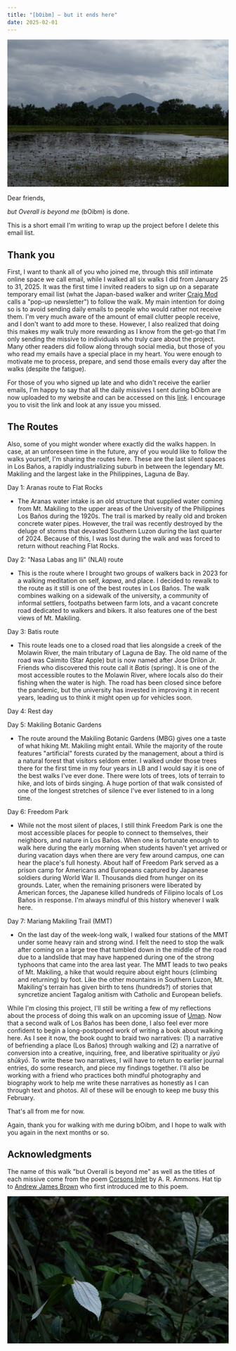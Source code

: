 ```yaml
---
title: "[bOibm] — but it ends here"
date: 2025-02-01
---
```

![Mt. Banahaw and pond](images/20250126101340-bOibm-2-Mt-Banahaw-and-pond.jpg)

Dear friends,

_but Overall is beyond me_ (bOibm) is done.

This is a short email I'm writing to wrap up the project before I delete this email list.

## Thank you

First, I want to thank all of you who joined me, through this _still_ intimate online space we call email, while I walked all six walks I did from January 25 to 31, 2025. It was the first time I invited readers to sign up on a separate temporary email list (what the Japan-based walker and writer [Craig Mod](https://craigmod.com/) calls a "pop-up newsletter") to follow the walk. My main intention for doing so is to avoid sending daily emails to people who would rather not receive them. I'm very much aware of the amount of email clutter people receive, and I don't want to add more to these. However, I also realized that doing this makes my walk truly more rewarding as I know from the get-go that I'm only sending the missive to individuals who truly care about the project. Many other readers did follow along through social media, but those of you who read my emails have a special place in my heart. You were enough to motivate me to process, prepare, and send those emails every day after the walks (despite the fatigue).

For those of you who signed up late and who didn't receive the earlier emails, I'm happy to say that all the daily missives I sent during bOibm are now uploaded to my website and can be accessed on this [link](https://vinceimbat.com/boibm/). I encourage you to visit the link and look at any issue you missed.

## The Routes

Also, some of you might wonder where exactly did the walks happen. In case, at an unforeseen time in the future, any of you would like to follow the walks yourself, I'm sharing the routes here. These are the last silent spaces in Los Baños, a rapidly industrializing suburb in between the legendary Mt. Makiling and the largest lake in the Philippines, Laguna de Bay.

Day 1: Aranas route to Flat Rocks
- The Aranas water intake is an old structure that supplied water coming from Mt. Makiling to the upper areas of the University of the Philippines Los Baños during the 1920s. The trail is marked by really old and broken concrete water pipes. However, the trail was recently destroyed by the deluge of storms that devasted Southern Luzon during the last quarter of 2024. Because of this, I was lost during the walk and was forced to return without reaching Flat Rocks.

Day 2: "Nasa Labas ang Ili" (NLAI) route
- This is the route where I brought two groups of walkers back in 2023 for a walking meditation on self, _kapwa_, and place. I decided to rewalk to the route as it still is one of the best routes in Los Baños. The walk combines walking on a sidewalk of the university, a community of informal settlers, footpaths between farm lots, and a vacant concrete road dedicated to walkers and bikers. It also features one of the best views of Mt. Makiling.

Day 3: Batis route
- This route leads one to a closed road that lies alongside a creek of the Molawin River, the main tributary of Laguna de Bay. The old name of the road was Caimito (Star Apple) but is now named after Jose Drilon Jr. Friends who discovered this route call it _Batis_ (spring). It is one of the most accessible routes to the Molawin River, where locals also do their fishing when the water is high. The road has been closed since before the pandemic, but the university has invested in improving it in recent years, leading us to think it might open up for vehicles soon.

Day 4: Rest day

Day 5: Makiling Botanic Gardens
- The route around the Makiling Botanic Gardens (MBG) gives one a taste of what hiking Mt. Makiling might entail. While the majority of the route features "artificial" forests curated by the management, about a third is a natural forest that visitors seldom enter. I walked under those trees there for the first time in my four years in LB and I would say it is one of the best walks I've ever done. There were lots of trees, lots of terrain to hike, and lots of birds singing. A huge portion of that walk consisted of one of the longest stretches of silence I've ever listened to in a long time.

Day 6: Freedom Park
- While not the most silent of places, I still think Freedom Park is one the most accessible places for people to connect to themselves, their neighbors, and nature in Los Baños. When one is fortunate enough to walk here during the early morning when students haven't yet arrived or during vacation days when there are very few around campus, one can hear the place's full honesty. About half of Freedom Park served as a prison camp for Americans and Europeans captured by Japanese soldiers during World War II. Thousands died from hunger on its grounds. Later, when the remaining prisoners were liberated by American forces, the Japanese killed hundreds of Filipino locals of Los Baños in response. I'm always mindful of this history whenever I walk here.

Day 7: Mariang Makiling Trail (MMT)
- On the last day of the week-long walk, I walked four stations of the MMT under some heavy rain and strong wind. I felt the need to stop the walk after coming on a large tree that tumbled down in the middle of the road due to a landslide that may have happened during one of the strong typhoons that came into the area last year. The MMT leads to two peaks of Mt. Makiling, a hike that would require about eight hours (climbing and returning) by foot. Like the other mountains in Southern Luzon, Mt. Makiling's terrain has given birth to tens (hundreds?) of stories that syncretize ancient Tagalog anitism with Catholic and European beliefs.

While I'm closing this project, I'll still be writing a few of my reflections about the process of doing this walk on an upcoming issue of [Uman](uman). Now that a second walk of Los Baños has been done, I also feel ever more confident to begin a long-postponed work of writing a book about walking here. As I see it now, the book ought to braid two narratives: (1) a narrative of befriending a place (Los Baños) through walking and (2) a narrative of conversion into a creative, inquiring, free, and liberative spirituality or _jiyū shūkyō_. To write these two narratives, I will have to return to earlier journal entries, do some research, and piece my findings together. I'll also be working with a friend who practices both mindful photography and biography work to help me write these narratives as honestly as I can through text and photos. All of these will be enough to keep me busy this February.

That's all from me for now.

Again, thank you for walking with me during bOibm, and I hope to walk with you again in the next months or so.

## Acknowledgments

The name of this walk "but Overall is beyond me" as well as the titles of each missive come from the poem [Corsons Inlet](https://www.poetryfoundation.org/poems/43073/corsons-inlet) by A. R. Ammons. Hat tip to [Andrew James Brown](https://andrewjbrown.blogspot.com/) who first introduced me to this poem.

![White Leaf](images/20250125-092554-bOibm-1-white-leaf.jpg)